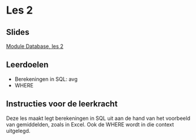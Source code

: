 # Les 2

## Slides <a href="slides" id="slides"></a>

[​Module Database, les 2​](https://slides.com/felienne/pidk-k3-m2-l3)

## Leerdoelen <a href="leerdoelen" id="leerdoelen"></a>

* Berekeningen in SQL: avg&#x20;
* WHERE

## Instructies voor de leerkracht

Deze les maakt legt berekeningen in SQL uit aan de hand van het voorbeeld van gemiddelden, zoals in Excel. Ook de WHERE wordt in die context uitgelegd.



